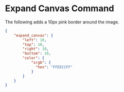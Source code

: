 # Expand Canvas Command

The following adds a 10px pink border around the image. 
```json
{
    "expand_canvas": {
        "left": 10,
        "top": 10,
        "right": 10,
        "bottom": 10,
        "color": {
            "srgb": {
              "hex": "FFEECCFF"
            }
        }
    }
}
```
 
